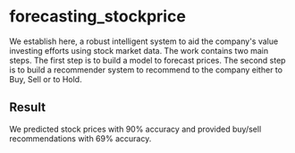 # forecasting_stockprice

We establish here, a robust intelligent system to aid the company's value investing efforts using stock market data. The work contains two main steps. The first step is to build a model to forecast prices. The second step is to build a recommender system to recommend to the company either to Buy, Sell or to Hold.

## Result
We predicted stock prices with 90% accuracy and provided buy/sell recommendations with 69% accuracy.
